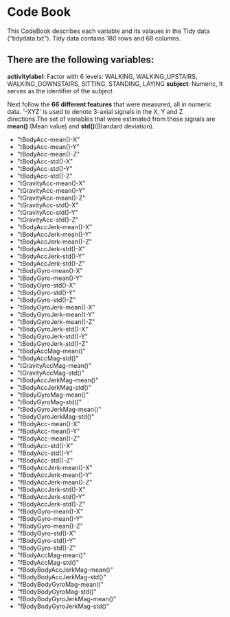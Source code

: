 # Code Book

This CodeBook describes each variable and its valaues in the Tidy data ("tidydata.txt").
Tidy data contains 180 rows and 68 columns.

## There are the following variables:

**activitylabel**: Factor with 6 levels: WALKING, WALKING_UPSTAIRS, WALKING_DOWNSTAIRS, SITTING, STANDING, LAYING
**subject**: Numeric, It serves as the identifier of the subject

Next follow the **66 different features** that were measured, all in numeric data. '-XYZ' is used to denote 3-axial signals in the X, Y and Z directions.The set of variables that were estimated from these signals are **mean()** (Mean value) and
**std()**(Standard deviation).

- "tBodyAcc-mean()-X"
- "tBodyAcc-mean()-Y"
- "tBodyAcc-mean()-Z"
- "tBodyAcc-std()-X"
- "tBodyAcc-std()-Y"
- "tBodyAcc-std()-Z"
- "tGravityAcc-mean()-X"
- "tGravityAcc-mean()-Y"
- "tGravityAcc-mean()-Z"
- "tGravityAcc-std()-X"
- "tGravityAcc-std()-Y"
- "tGravityAcc-std()-Z"
- "tBodyAccJerk-mean()-X"
- "tBodyAccJerk-mean()-Y"
- "tBodyAccJerk-mean()-Z"
- "tBodyAccJerk-std()-X"
- "tBodyAccJerk-std()-Y"
- "tBodyAccJerk-std()-Z"
- "tBodyGyro-mean()-X"
- "tBodyGyro-mean()-Y"
- "tBodyGyro-std()-X"
- "tBodyGyro-std()-Y"
- "tBodyGyro-std()-Z"
- "tBodyGyroJerk-mean()-X"
- "tBodyGyroJerk-mean()-Y"
- "tBodyGyroJerk-mean()-Z"
- "tBodyGyroJerk-std()-X"
- "tBodyGyroJerk-std()-Y"
- "tBodyGyroJerk-std()-Z"
- "tBodyAccMag-mean()"
- "tBodyAccMag-std()"
- "tGravityAccMag-mean()"
- "tGravityAccMag-std()"
- "tBodyAccJerkMag-mean()"
- "tBodyAccJerkMag-std()"
- "tBodyGyroMag-mean()"
- "tBodyGyroMag-std()"
- "tBodyGyroJerkMag-mean()"
- "tBodyGyroJerkMag-std()"
- "fBodyAcc-mean()-X"
- "fBodyAcc-mean()-Y"
- "fBodyAcc-mean()-Z"
- "fBodyAcc-std()-X"
- "fBodyAcc-std()-Y"
- "fBodyAcc-std()-Z"
- "fBodyAccJerk-mean()-X"
- "fBodyAccJerk-mean()-Y"
- "fBodyAccJerk-mean()-Z"
- "fBodyAccJerk-std()-X"
- "fBodyAccJerk-std()-Y"
- "fBodyAccJerk-std()-Z"
- "fBodyGyro-mean()-X"
- "fBodyGyro-mean()-Y"
- "fBodyGyro-mean()-Z"
- "fBodyGyro-std()-X"
- "fBodyGyro-std()-Y"
- "fBodyGyro-std()-Z"
- "fBodyAccMag-mean()"
- "fBodyAccMag-std()"
- "fBodyBodyAccJerkMag-mean()"
- "fBodyBodyAccJerkMag-std()"
- "fBodyBodyGyroMag-mean()"
- "fBodyBodyGyroMag-std()"
- "fBodyBodyGyroJerkMag-mean()"
- "fBodyBodyGyroJerkMag-std()"
